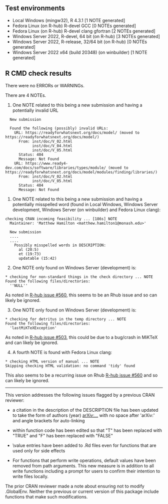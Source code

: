 ## Test environments

* Local Windows (mingw32), R 4.3.1 [1 NOTE generated]
* Fedora Linux (on R-hub) R-devel GCC [0 NOTEs generated]
* Fedora Linux (on R-hub) R-devel clang gfortran [2 NOTEs generated]
* Windows Server 2022, R-devel, 64 bit (on R-hub) [3 NOTEs generated]
* Windows Server 2022, R-release, 32/64 bit (on R-hub) [0 NOTEs generated]
* Windows Server 2022 x64 (build 20348) (on winbuilder) [1 NOTE generated] 

## R CMD check results

There were no ERRORs or WARNINGs. 

There are 4 NOTEs.

1. One NOTE related to this being a new submission and having a potentially invalid URL
```
  New submission
  
  Found the following (possibly) invalid URLs:
    URL: https://readyforwhatsnext.org/docs/model/ (moved to https://readyforwhatsnext.org/docs/model/)
      From: inst/doc/V_02.html
            inst/doc/V_04.html
            inst/doc/V_05.html
      Status: 404
      Message: Not Found
    URL: https://www.ready4-dev.com/docs/software/libraries/types/module/ (moved to https://readyforwhatsnext.org/docs/model/modules/finding/libraries/)
      From: inst/doc/V_02.html
            inst/doc/V_05.html
      Status: 404
      Message: Not Found
```
1. One NOTE related to this being a new submission and having a potentially misspelled word (found in Local Windows, Windows Server development, Windows Server (on winbuilder) and Fedora Linux clang):

```
checking CRAN incoming feasibility ... [186s] NOTE
  Maintainer: 'Matthew Hamilton <matthew.hamilton1@monash.edu>'
  
  New submission
  ....
  ....
    Possibly misspelled words in DESCRIPTION:
      al (20:5)
      et (19:73)
      updatable (15:42)

```

2. One NOTE only found on Windows Server (development) is: 

```
* checking for non-standard things in the check directory ... NOTE
Found the following files/directories:
  ''NULL''
```

As noted in [R-hub issue #560](https://github.com/r-hub/rhub/issues/560), this seems to be an Rhub issue and so can likely be ignored. 


3. One NOTE only found on Windows Server (development) is: 

```
* checking for detritus in the temp directory ... NOTE
Found the following files/directories:
  'lastMiKTeXException'
```
As noted in [R-hub issue #503](https://github.com/r-hub/rhub/issues/503), this could be due to a bug/crash in MiKTeX and can likely be ignored.


4. A fourth NOTE is found with Fedora Linux clang:

```
* checking HTML version of manual ... NOTE
Skipping checking HTML validation: no command 'tidy' found
```

This also seems to be a recurring issue on Rhub [R-hub issue #560](https://github.com/r-hub/rhub/issues/548) and so can likely be ignored.

---

This version addresses the following issues flagged by a previous CRAN reviewer:

- a citation in the description of the DESCRIPTION file has been updated to take the form of authors (year) <arXiv:...> with no space after 'arXiv:' and angle brackets for auto-linking

- within function code has been edited so that "T" has been replaced with "TRUE" and "F" has been replaced with "FALSE"

- \value entries have been added to .Rd files even for functions that are used only for side effects

- For functions that perform write operations, default values have been removed from path arguments. This new measure is in addition to all write functions including a prompt for users to confirm their intention to write files locally.

The prior CRAN reviewer made a note about ensuring not to modify .GlobalEnv. Neither the previous or current version of this package include functions that make such modifications.

